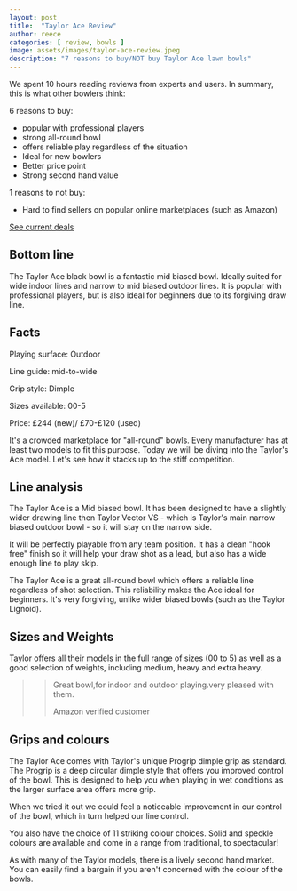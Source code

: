 ```yaml
---
layout: post
title:  "Taylor Ace Review"
author: reece
categories: [ review, bowls ]
image: assets/images/taylor-ace-review.jpeg
description: "7 reasons to buy/NOT buy Taylor Ace lawn bowls"
---
```


<div class="overview" markdown="1">

We spent  10 hours reading reviews from experts and users. In summary, this is what other bowlers think:

6 reasons to buy:
* popular with professional players
* strong all-round bowl
* offers reliable play regardless of the situation
* Ideal for new bowlers
* Better price point
* Strong second hand value


1 reasons to not buy:
* Hard to find sellers on popular online marketplaces (such as Amazon)


<div class="stars">
  <i class="fas fa-star"></i>
  <i class="fas fa-star"></i>
  <i class="fas fa-star"></i>
  <i class="fas fa-star"></i>
  <i class="fas fa-star"></i>
</div>


<a href="http://rover.ebay.com/rover/1/710-53481-19255-0/1?ff3=4&pub=5575495824&toolid=10001&campid=5338508612&customid=&mpre=https%3A%2F%2Fwww.ebay.co.uk%2Fsch%2Fi.html%3F_sop%3D1%26_osacat%3D117103%26_odkw%3Ddrakes%2Bpride%2Bprofessional%2Bbowls%26_from%3DR40%26_trksid%3Dp2334524.m570.l2632.R2.TR11.TRC1.A0.H0.XTaylor%2BAce.TRS0%26_nkw%3Dtaylor%2Bace%2Bbowls%26_sacat%3D117103"  class="btn more"  target="_blank">See current deals</a>

</div>


## Bottom line

The Taylor Ace black bowl is a fantastic mid biased bowl. Ideally suited for wide indoor lines and narrow to mid biased outdoor lines. It is popular with professional players, but is also ideal for beginners due to its forgiving draw line.


## Facts

Playing surface: Outdoor

Line guide: mid-to-wide

Grip style: Dimple

Sizes available: 00-5

Price: £244 (new)/ £70-£120 (used)

It's a crowded marketplace for "all-round" bowls. Every manufacturer has at least two models to fit this purpose. Today we will be diving into the Taylor's Ace model. Let's see how it stacks up to the stiff competition.


## Line analysis


The Taylor Ace is a Mid biased bowl. It has been designed to have a slightly wider drawing line then Taylor Vector VS - which is Taylor's main narrow biased outdoor bowl - so it will stay on the narrow side.

It will be perfectly playable from any team position. It has a clean "hook free" finish so it will help your draw shot as a lead, but also has a wide enough line to play skip.


 The Taylor Ace is a great all-round bowl which offers a reliable line regardless of shot selection. This reliability makes the Ace ideal for beginners. It's very forgiving, unlike wider biased bowls (such as the Taylor Lignoid).



## Sizes and Weights

Taylor offers all their models in the full range of sizes  (00 to 5) as well as a good selection of weights, including medium, heavy and extra heavy.

>> Great bowl,for indoor and outdoor playing.very pleased with them.
>>
>> Amazon verified customer

## Grips and colours

The Taylor Ace comes with Taylor's unique Progrip dimple grip as standard. The Progrip is a deep circular dimple style that offers you improved control of the bowl. This is designed to help you when playing in wet conditions as the larger surface area offers more grip.

When we tried it out we could feel a noticeable improvement in our control of the bowl, which in turn helped our line control.

You also have the choice of 11 striking colour choices. Solid and speckle colours are available and come in a range from traditional, to spectacular!

As with many of the Taylor models, there is a lively second hand market. You can easily find a bargain if you aren't concerned with the colour of the bowls.

